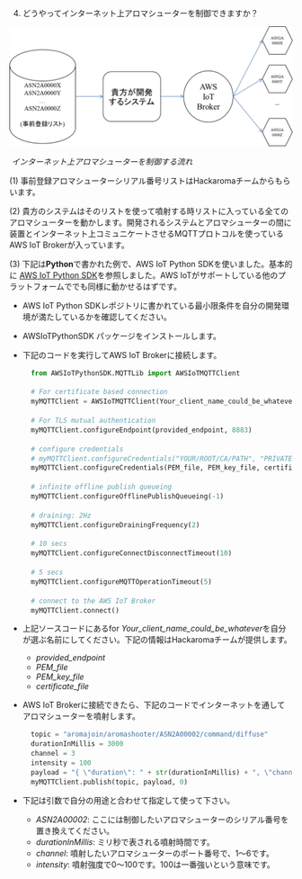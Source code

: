 4. どうやってインターネット上アロマシューターを制御できますか？

![インターネット上アロマシューターを制御する流れ](/assets/images/MQTT4AS_JP.png)

​                                                   *インターネット上アロマシューターを制御する流れ*

(1) 事前登録アロマシューターシリアル番号リストはHackaromaチームからもらいます。

(2) 貴方のシステムはそのリストを使って噴射する時リストに入っている全てのアロマシューターを動かします。開発されるシステムとアロマシューターの間に装置とインターネット上コミュニケートさせるMQTTプロトコルを使っているAWS IoT Brokerが入っています。

(3) 下記は**Python**で書かれた例で、AWS IoT Python SDKを使いました。基本的に [AWS IoT Python SDK](https://github.com/aws/aws-iot-device-sdk-python)を参照しました。AWS IoTがサポートしている他のプラットフォームででも同様に動かせるはずです。

- AWS IoT Python SDKレポジトリに書かれている最小限条件を自分の開発環境が満たしているかを確認してください。

- AWSIoTPythonSDK パッケージをインストールします。

- 下記のコードを実行してAWS IoT Brokerに接続します。

  ```python
    from AWSIoTPythonSDK.MQTTLib import AWSIoTMQTTClient
  
    # For certificate based connection
    myMQTTClient = AWSIoTMQTTClient(Your_client_name_could_be_whatever)
  
    # For TLS mutual authentication
    myMQTTClient.configureEndpoint(provided_endpoint, 8883)
  
    # configure credentials
    # myMQTTClient.configureCredentials("YOUR/ROOT/CA/PATH", "PRIVATE/KEY/PATH", "CERTIFICATE/PATH")
    myMQTTClient.configureCredentials(PEM_file, PEM_key_file, certificate_file)
  
    # infinite offline publish queueing
    myMQTTClient.configureOfflinePublishQueueing(-1)
  
    # draining: 2Hz
    myMQTTClient.configureDrainingFrequency(2)
  
    # 10 secs
    myMQTTClient.configureConnectDisconnectTimeout(10)
  
    # 5 secs
    myMQTTClient.configureMQTTOperationTimeout(5)
  
    # connect to the AWS IoT Broker
    myMQTTClient.connect()
  ```

- 上記ソースコードにあるfor *Your_client_name_could_be_whatever*を自分が選ぶ名前にしてください。下記の情報はHackaromaチームが提供します。

  - *provided_endpoint*
  - *PEM_file*
  - *PEM_key_file*
  - *certificate_file*

- AWS IoT Brokerに接続できたら、下記のコードでインターネットを通してアロマシューターを噴射します。

  ```python
    topic = "aromajoin/aromashooter/ASN2A00002/command/diffuse"
    durationInMillis = 3000
    channel = 3
    intensity = 100
    payload = "{ \"duration\": " + str(durationInMillis) + ", \"channel\": " + str(channel) + ", \"intensity\": " + str(intensity) + ", \"booster\": false}"
    myMQTTClient.publish(topic, payload, 0)
  ```

- 下記は引数で自分の用途と合わせて指定して使って下さい。

  - *ASN2A00002*: ここには制御したいアロマシューターのシリアル番号を置き換えてください。
  - *durationInMillis*: ミリ秒で表される噴射時間です。
  - *channel*: 噴射したいアロマシューターのポート番号で、1～6です。
  - *intensity*: 噴射強度で0～100です。100は一番強いという意味です。